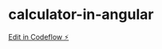 # calculator-in-angular

[Edit in Codeflow ⚡️](https://stackblitz.com/~/github.com/ayushi1719/calculator-in-angular)